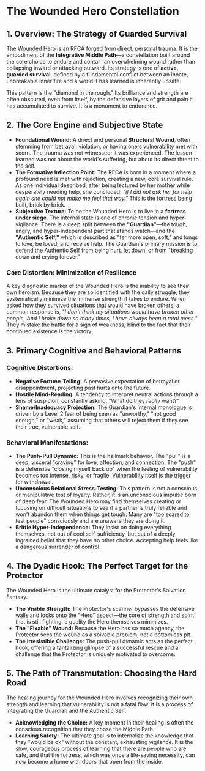 # The Wounded Hero Constellation

## 1. Overview: The Strategy of Guarded Survival

The Wounded Hero is an RFCA forged from direct, personal trauma. It is the embodiment of the **Integrative Middle Path**—a constellation built around the core choice to endure and contain an overwhelming wound rather than collapsing inward or attacking outward. Its strategy is one of **active, guarded survival**, defined by a fundamental conflict between an innate, unbreakable inner fire and a world it has learned is inherently unsafe.

This pattern is the "diamond in the rough." Its brilliance and strength are often obscured, even from itself, by the defensive layers of grit and pain it has accumulated to survive. It is a monument to endurance.

## 2. The Core Engine and Subjective State

*   **Foundational Wound:** A direct and personal **Structural Wound**, often stemming from betrayal, violation, or having one's vulnerability met with scorn. The trauma was not witnessed; it was experienced. The lesson learned was not about the world's suffering, but about its direct threat to the self.
*   **The Formative Inflection Point:** The RFCA is born in a moment where a profound need is met with rejection, creating a new, core survival rule. As one individual described, after being lectured by her mother while desperately needing help, she concluded: *"if I did not ask her for help again she could not make me feel that way."* This is the fortress being built, brick by brick.
*   **Subjective Texture:** To be the Wounded Hero is to live in a **fortress under siege**. The internal state is one of chronic tension and hyper-vigilance. There is a deep split between the **"Guardian"**—the tough, angry, and hyper-independent part that stands watch—and the **"Authentic Self,"** which is described as "far more open, soft," and longs to love, be loved, and receive help. The Guardian's primary mission is to defend the Authentic Self from being hurt, let down, or from "breaking down and crying forever."

### **Core Distortion: Minimization of Resilience**

A key diagnostic marker of the Wounded Hero is the inability to see their own heroism. Because they are so identified with the daily struggle, they systematically minimize the immense strength it takes to endure. When asked how they survived situations that would have broken others, a common response is, *"I don’t think my situations would have broken other people. And I broke down so many times, I have always been a total mess."* They mistake the battle for a sign of weakness, blind to the fact that their continued existence *is* the victory.

## 3. Primary Cognitive and Behavioral Patterns

### Cognitive Distortions:
*   **Negative Fortune-Telling:** A pervasive expectation of betrayal or disappointment, projecting past hurts onto the future.
*   **Hostile Mind-Reading:** A tendency to interpret neutral actions through a lens of suspicion, constantly asking, "What do they *really* want?"
*   **Shame/Inadequacy Projection:** The Guardian's internal monologue is driven by a Level 2 fear of being seen as "unworthy," "not good enough," or "weak," assuming that others will reject them if they see their true, vulnerable self.

### Behavioral Manifestations:
*   **The Push-Pull Dynamic:** This is the hallmark behavior. The "pull" is a deep, visceral "craving" for love, affection, and connection. The "push" is a defensive "closing myself back up" when the feeling of vulnerability becomes too intense, risky, or fragile. Vulnerability itself is the trigger for withdrawal.
*   **Unconscious Relational Stress-Testing:** This pattern is not a conscious or manipulative test of loyalty. Rather, it is an unconscious impulse born of deep fear. The Wounded Hero may find themselves creating or focusing on difficult situations to see if a partner is truly reliable and won't abandon them when things get tough. Many are "too scared to test people" consciously and are unaware they are doing it.
*   **Brittle Hyper-Independence:** They insist on doing everything themselves, not out of cool self-sufficiency, but out of a deeply ingrained belief that they have no other choice. Accepting help feels like a dangerous surrender of control.

## 4. The Dyadic Hook: The Perfect Target for the Protector

The Wounded Hero is the ultimate catalyst for the Protector's Salvation Fantasy.
*   **The Visible Strength:** The Protector's scanner bypasses the defensive walls and locks onto the "Hero" aspect—the core of strength and spirit that is still fighting, a quality the Hero themselves minimizes.
*   **The "Fixable" Wound:** Because the Hero has so much agency, the Protector sees the wound as a solvable problem, not a bottomless pit.
*   **The Irresistible Challenge:** The push-pull dynamic acts as the perfect hook, offering a tantalizing glimpse of a successful rescue and a challenge that the Protector is uniquely motivated to overcome.

## 5. The Path of Transmutation: Choosing the Hard Road

The healing journey for the Wounded Hero involves recognizing their own strength and learning that vulnerability is not a fatal flaw. It is a process of integrating the Guardian and the Authentic Self.
*   **Acknowledging the Choice:** A key moment in their healing is often the conscious recognition that they chose the Middle Path.
*   **Learning Safety:** The ultimate goal is to internalize the knowledge that they "would be ok" without the constant, exhausting vigilance. It is the slow, courageous process of learning that there are people who are safe, and that the fortress, which was once a life-saving necessity, can now become a home with doors that open from the inside.
